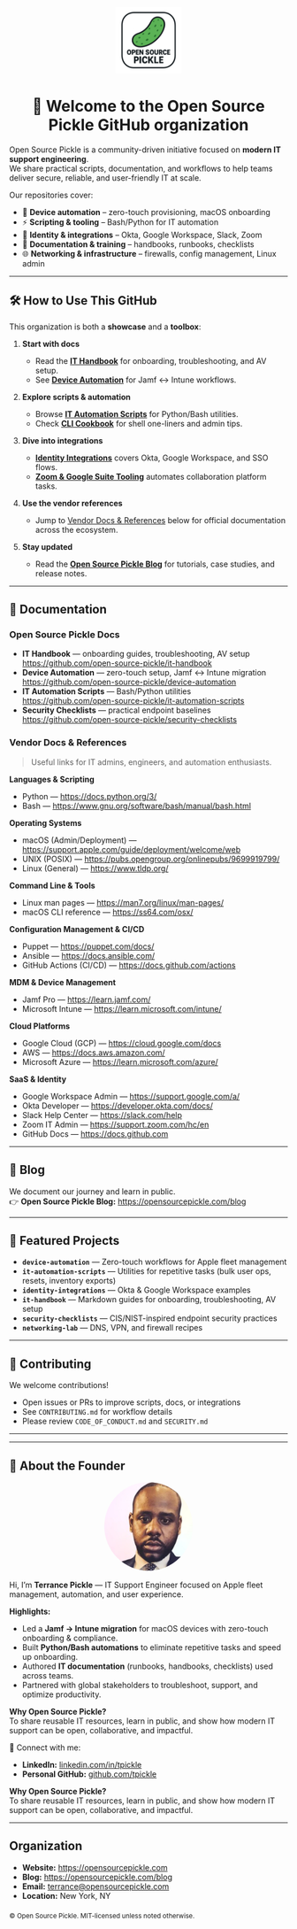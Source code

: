 <p align="center">
  <img src="https://raw.githubusercontent.com/open-source-pickle/.github/main/profile/osp-logo-min.png" alt="Open Source Pickle logo" height="120">
</p>

<h1 align="center">👋 Welcome to the Open Source Pickle GitHub organization</h1>

Open Source Pickle is a community-driven initiative focused on **modern IT support engineering**.  
We share practical scripts, documentation, and workflows to help teams deliver secure, reliable, and user-friendly IT at scale.

Our repositories cover:
- 🚀 **Device automation** – zero-touch provisioning, macOS onboarding
- ⚡ **Scripting & tooling** – Bash/Python for IT automation
- 🔐 **Identity & integrations** – Okta, Google Workspace, Slack, Zoom
- 📝 **Documentation & training** – handbooks, runbooks, checklists
- 🌐 **Networking & infrastructure** – firewalls, config management, Linux admin

---

## 🛠 How to Use This GitHub

This organization is both a **showcase** and a **toolbox**:

1) **Start with docs**
   - Read the **[IT Handbook](https://github.com/open-source-pickle/it-handbook)** for onboarding, troubleshooting, and AV setup.
   - See **[Device Automation](https://github.com/open-source-pickle/device-automation)** for Jamf ↔ Intune workflows.

2) **Explore scripts & automation**
   - Browse **[IT Automation Scripts](https://github.com/open-source-pickle/it-automation-scripts)** for Python/Bash utilities.
   - Check **[CLI Cookbook](https://github.com/open-source-pickle/cli-cookbook)** for shell one-liners and admin tips.

3) **Dive into integrations**
   - **[Identity Integrations](https://github.com/open-source-pickle/identity-integrations)** covers Okta, Google Workspace, and SSO flows.
   - **[Zoom & Google Suite Tooling](https://github.com/open-source-pickle/zoom-google-suite-tooling)** automates collaboration platform tasks.

4) **Use the vendor references**  
   - Jump to [Vendor Docs & References](https://github.com/Open-Source-Pickle/.github/blob/main/profile/README.md#vendor-docs--references) below for official documentation across the ecosystem.

5) **Stay updated**
   - Read the **[Open Source Pickle Blog](https://opensourcepickle.com/blog)** for tutorials, case studies, and release notes.

---

## 📖 Documentation

### Open Source Pickle Docs
- **IT Handbook** — onboarding guides, troubleshooting, AV setup  
  https://github.com/open-source-pickle/it-handbook
- **Device Automation** — zero-touch setup, Jamf ↔ Intune migration  
  https://github.com/open-source-pickle/device-automation
- **IT Automation Scripts** — Bash/Python utilities  
  https://github.com/open-source-pickle/it-automation-scripts
- **Security Checklists** — practical endpoint baselines  
  https://github.com/open-source-pickle/security-checklists

### Vendor Docs & References  
> Useful links for IT admins, engineers, and automation enthusiasts.

**Languages & Scripting**
- Python — https://docs.python.org/3/  
- Bash — https://www.gnu.org/software/bash/manual/bash.html

**Operating Systems**
- macOS (Admin/Deployment) — https://support.apple.com/guide/deployment/welcome/web  
- UNIX (POSIX) — https://pubs.opengroup.org/onlinepubs/9699919799/  
- Linux (General) — https://www.tldp.org/

**Command Line & Tools**
- Linux man pages — https://man7.org/linux/man-pages/  
- macOS CLI reference — https://ss64.com/osx/

**Configuration Management & CI/CD**
- Puppet — https://puppet.com/docs/  
- Ansible — https://docs.ansible.com/  
- GitHub Actions (CI/CD) — https://docs.github.com/actions

**MDM & Device Management**
- Jamf Pro — https://learn.jamf.com/  
- Microsoft Intune — https://learn.microsoft.com/intune/

**Cloud Platforms**
- Google Cloud (GCP) — https://cloud.google.com/docs  
- AWS — https://docs.aws.amazon.com/  
- Microsoft Azure — https://learn.microsoft.com/azure/

**SaaS & Identity**
- Google Workspace Admin — https://support.google.com/a/  
- Okta Developer — https://developer.okta.com/docs/  
- Slack Help Center — https://slack.com/help  
- Zoom IT Admin — https://support.zoom.com/hc/en  
- GitHub Docs — https://docs.github.com

---

## 📝 Blog

We document our journey and learn in public.  
👉 **Open Source Pickle Blog:** https://opensourcepickle.com/blog

---

## 🧩 Featured Projects

- **`device-automation`** — Zero-touch workflows for Apple fleet management  
- **`it-automation-scripts`** — Utilities for repetitive tasks (bulk user ops, resets, inventory exports)  
- **`identity-integrations`** — Okta & Google Workspace examples  
- **`it-handbook`** — Markdown guides for onboarding, troubleshooting, AV setup  
- **`security-checklists`** — CIS/NIST-inspired endpoint security practices  
- **`networking-lab`** — DNS, VPN, and firewall recipes

---

## 🌈 Contributing

We welcome contributions!
- Open issues or PRs to improve scripts, docs, or integrations
- See `CONTRIBUTING.md` for workflow details
- Please review `CODE_OF_CONDUCT.md` and `SECURITY.md`

---

---

## 👤 About the Founder

<p align="center">
  <!-- Replace the link below with the actual uploaded path to your photo in the repo -->
  <img src="https://raw.githubusercontent.com/open-source-pickle/.github/main/profile/Terrance-min.jpg" alt="Terrance Pickle" height="160" style="border-radius:50%">
</p>

Hi, I’m **Terrance Pickle** — IT Support Engineer focused on Apple fleet management, automation, and user experience.

**Highlights:**  
- Led a **Jamf → Intune migration** for macOS devices with zero-touch onboarding & compliance.  
- Built **Python/Bash automations** to eliminate repetitive tasks and speed up onboarding.  
- Authored **IT documentation** (runbooks, handbooks, checklists) used across teams.  
- Partnered with global stakeholders to troubleshoot, support, and optimize productivity.  

**Why Open Source Pickle?**  
To share reusable IT resources, learn in public, and show how modern IT support can be open, collaborative, and impactful.  

📎 Connect with me:  
- **LinkedIn:** [linkedin.com/in/tpickle](https://www.linkedin.com/in/tpickle/)  
- **Personal GitHub:** [github.com/tpickle](https://github.com/tpickle)  


**Why Open Source Pickle?**  
To share reusable IT resources, learn in public, and show how modern IT support can be open, collaborative, and impactful.

---

## Organization

- **Website:** https://opensourcepickle.com  
- **Blog:** https://opensourcepickle.com/blog  
- **Email:** terrance@opensourcepickle.com  
- **Location:** New York, NY

<sub>© Open Source Pickle. MIT-licensed unless noted otherwise.</sub>

